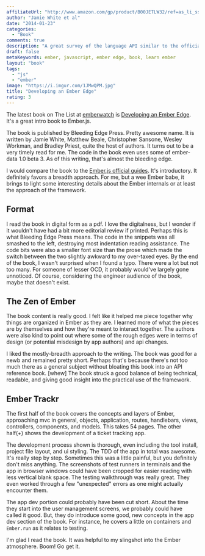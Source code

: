 ```yaml
---
affiliateUrl: "http://www.amazon.com/gp/product/B00JETLW32/ref=as_li_ss_tl?ie=UTF8&camp=1789&creative=390957&creativeASIN=B00JETLW32&linkCode=as2&tag=jaktre-20"
author: "Jamie White et al"
date: "2014-01-23"
categories:
  - "Book"
comments: true
description: "A great survey of the language API similar to the official Ember guides. It also includes half a book of the implementation of a real project."
draft: false
metaKeywords: ember, javascript, ember edge, book, learn ember
layout: "book"
tags: 
  - "js"
  - "ember"
image: "https://i.imgur.com/1JMwQPM.jpg"
title: "Developing an Ember Edge"
rating: 3
---
```


The latest book on The List at [emberwatch](http://emberwatch.com/books) is [Developing an Ember Edge](http://bleedingedgepress.com/our-books/developing-an-ember-edge/).  It's a great intro book to Ember.js.

<!--more-->

The book is published by Bleeding Edge Press.  Pretty awesome name.  It is written by Jamie White, Matthew Beale, Christopher Sansone, Wesley Workman, and Bradley Priest, quite the host of authors.  It turns out to be a very timely read for me.  The code in the book even uses some of ember-data 1.0 beta 3.  As of this writing, that's almost the bleeding edge.

I would compare the book to the [Ember.js official guides](http://emberjs.com/guides/).  It's introductory.  It definitely favors a breadth approach.  For me, but a wee Ember babe, it brings to light some interesting details about the Ember internals or at least the approach of the framework.

## Format

I read the book in digital form as a pdf.  I love the digitalness, but I wonder if it wouldn't have had a bit more editorial review if printed.  Perhaps this is what Bleeding Edge Press means.  The code in the snippets was all smashed to the left, destroying most indentation reading assistance.  The code bits were also a smaller font size than the prose which made the switch between the two slightly awkward to my over-taxed eyes.  By the end of the book, I wasn't surprised when I found a typo.  There were a lot but not too many.  For someone of lesser OCD, it probably would've largely gone unnoticed.  Of course, considering the engineer audience of the book, maybe that doesn't exist.

## The Zen of Ember

The book content is really good.  I felt like it helped me piece together why things are organized in Ember as they are.  I learned more of what the pieces are by themselves and how they're meant to interact together.  The authors were also kind to point out where some of the rough edges were in terms of design (or potential misdesign by app authors) and api changes.

I liked the mostly-breadth approach to the writing.  The book was good for a newb and remained pretty short.  Perhaps that's because there's not too much there as a general subject without bloating this book into an API reference book. [whew]  The book struck a good balance of being technical, readable, and giving good insight into the practical use of the framework.

## Ember Trackr

The first half of the book covers the concepts and layers of Ember, approaching mvc in general, objects, application, routes, handlebars, views, controllers, components, and models.  This takes 54 pages.  The other half(+) shows the development of a ticket tracking app.

The development process shown is thorough, even including the tool install, project file layout, and ui styling.  The TDD of the app in total was awesome.  It's really step by step.  Sometimes this was a little painful, but you definitely don't miss anything.  The screenshots of test runners in terminals and the app in browser windows could have been cropped for easier reading with less vertical blank space.  The testing walkthrough was really great.  They even worked through a few "unexpected" errors as one might actually encounter them.

The app dev portion could probably have been cut short.  About the time they start into the user management screens, we probably could have called it good.  But, they do introduce some good, new concepts in the app dev section of the book.  For instance, he covers a little on containers and `Ember.run` as it relates to testing.

I'm glad I read the book.  It was helpful to my slingshot into the Ember atmosphere.  Boom!  Go get it.
